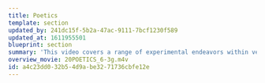 ```yaml
---
title: Poetics
template: section
updated_by: 241dc15f-5b2a-47ac-9111-7bcf1230f589
updated_at: 1611955501
blueprint: section
summary: 'This video covers a range of experimental endeavors within verbivisual language: the union of verbal (literary) systems with the visual systems, such as letters, typography, structures, composition, and space/time experiences.'
overview_movie: 20POETICS_6-3g.m4v
id: a4c23dd0-32b5-4d9a-be32-71736cbfe12e
---
```

